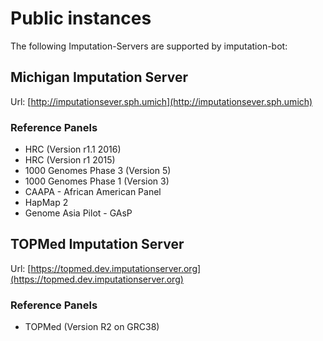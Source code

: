 # Public instances

The following Imputation-Servers are supported by imputation-bot:

## Michigan Imputation Server

Url: [http://imputationsever.sph.umich](http://imputationsever.sph.umich)

### Reference Panels

- HRC (Version r1.1 2016)
- HRC (Version r1 2015)
- 1000 Genomes Phase 3 (Version 5)
- 1000 Genomes Phase 1 (Version 3)
- CAAPA - African American Panel
- HapMap 2
- Genome Asia Pilot - GAsP


## TOPMed Imputation Server

Url: [https://topmed.dev.imputationserver.org](https://topmed.dev.imputationserver.org)

### Reference Panels

- TOPMed (Version R2 on GRC38)
